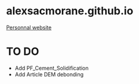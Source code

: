 # alexsacmorane.github.io
[Personnal website](https://alexsacmorane.github.io)

# TO DO
- Add PF_Cement_Solidification
- Add Article DEM debonding

